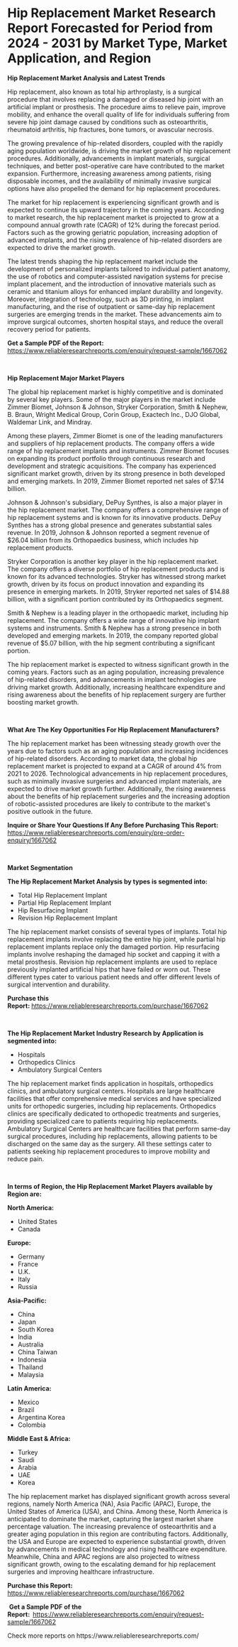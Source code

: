 <p><h1>Hip Replacement Market Research Report Forecasted for Period from 2024 -  2031 by Market Type, Market Application, and Region</h1></p><p><strong>Hip Replacement Market Analysis and Latest Trends</strong></p>
<p><p>Hip replacement, also known as total hip arthroplasty, is a surgical procedure that involves replacing a damaged or diseased hip joint with an artificial implant or prosthesis. The procedure aims to relieve pain, improve mobility, and enhance the overall quality of life for individuals suffering from severe hip joint damage caused by conditions such as osteoarthritis, rheumatoid arthritis, hip fractures, bone tumors, or avascular necrosis.</p><p>The growing prevalence of hip-related disorders, coupled with the rapidly aging population worldwide, is driving the market growth of hip replacement procedures. Additionally, advancements in implant materials, surgical techniques, and better post-operative care have contributed to the market expansion. Furthermore, increasing awareness among patients, rising disposable incomes, and the availability of minimally invasive surgical options have also propelled the demand for hip replacement procedures.</p><p>The market for hip replacement is experiencing significant growth and is expected to continue its upward trajectory in the coming years. According to market research, the hip replacement market is projected to grow at a compound annual growth rate (CAGR) of 12% during the forecast period. Factors such as the growing geriatric population, increasing adoption of advanced implants, and the rising prevalence of hip-related disorders are expected to drive the market growth.</p><p>The latest trends shaping the hip replacement market include the development of personalized implants tailored to individual patient anatomy, the use of robotics and computer-assisted navigation systems for precise implant placement, and the introduction of innovative materials such as ceramic and titanium alloys for enhanced implant durability and longevity. Moreover, integration of technology, such as 3D printing, in implant manufacturing, and the rise of outpatient or same-day hip replacement surgeries are emerging trends in the market. These advancements aim to improve surgical outcomes, shorten hospital stays, and reduce the overall recovery period for patients.</p></p>
<p><strong>Get a Sample PDF of the Report:&nbsp;</strong> <a href="https://www.reliableresearchreports.com/enquiry/request-sample/1667062">https://www.reliableresearchreports.com/enquiry/request-sample/1667062</a></p>
<p>&nbsp;</p>
<p><strong>Hip Replacement Major Market Players</strong></p>
<p><p>The global hip replacement market is highly competitive and is dominated by several key players. Some of the major players in the market include Zimmer Biomet, Johnson & Johnson, Stryker Corporation, Smith & Nephew, B. Braun, Wright Medical Group, Corin Group, Exactech Inc., DJO Global, Waldemar Link, and Mindray. </p><p>Among these players, Zimmer Biomet is one of the leading manufacturers and suppliers of hip replacement products. The company offers a wide range of hip replacement implants and instruments. Zimmer Biomet focuses on expanding its product portfolio through continuous research and development and strategic acquisitions. The company has experienced significant market growth, driven by its strong presence in both developed and emerging markets. In 2019, Zimmer Biomet reported net sales of $7.14 billion.</p><p>Johnson & Johnson's subsidiary, DePuy Synthes, is also a major player in the hip replacement market. The company offers a comprehensive range of hip replacement systems and is known for its innovative products. DePuy Synthes has a strong global presence and generates substantial sales revenue. In 2019, Johnson & Johnson reported a segment revenue of $26.04 billion from its Orthopaedics business, which includes hip replacement products.</p><p>Stryker Corporation is another key player in the hip replacement market. The company offers a diverse portfolio of hip replacement products and is known for its advanced technologies. Stryker has witnessed strong market growth, driven by its focus on product innovation and expanding its presence in emerging markets. In 2019, Stryker reported net sales of $14.88 billion, with a significant portion contributed by its Orthopaedics segment.</p><p>Smith & Nephew is a leading player in the orthopaedic market, including hip replacement. The company offers a wide range of innovative hip implant systems and instruments. Smith & Nephew has a strong presence in both developed and emerging markets. In 2019, the company reported global revenue of $5.07 billion, with the hip segment contributing a significant portion.</p><p>The hip replacement market is expected to witness significant growth in the coming years. Factors such as an aging population, increasing prevalence of hip-related disorders, and advancements in implant technologies are driving market growth. Additionally, increasing healthcare expenditure and rising awareness about the benefits of hip replacement surgery are further boosting market growth.</p></p>
<p>&nbsp;</p>
<p><strong>What Are The Key Opportunities For Hip Replacement Manufacturers?</strong></p>
<p><p>The hip replacement market has been witnessing steady growth over the years due to factors such as an aging population and increasing incidences of hip-related disorders. According to market data, the global hip replacement market is projected to expand at a CAGR of around 4% from 2021 to 2026. Technological advancements in hip replacement procedures, such as minimally invasive surgeries and advanced implant materials, are expected to drive market growth further. Additionally, the rising awareness about the benefits of hip replacement surgeries and the increasing adoption of robotic-assisted procedures are likely to contribute to the market's positive outlook in the future.</p></p>
<p><strong>Inquire or Share Your Questions If Any Before Purchasing This Report:</strong> <a href="https://www.reliableresearchreports.com/enquiry/pre-order-enquiry/1667062">https://www.reliableresearchreports.com/enquiry/pre-order-enquiry/1667062</a></p>
<p>&nbsp;</p>
<p><strong>Market Segmentation</strong></p>
<p><strong>The Hip Replacement Market Analysis by types is segmented into:</strong></p>
<p><ul><li>Total Hip Replacement Implant</li><li>Partial Hip Replacement Implant</li><li>Hip Resurfacing Implant</li><li>Revision Hip Replacement Implant</li></ul></p>
<p><p>The hip replacement market consists of several types of implants. Total hip replacement implants involve replacing the entire hip joint, while partial hip replacement implants replace only the damaged portion. Hip resurfacing implants involve reshaping the damaged hip socket and capping it with a metal prosthesis. Revision hip replacement implants are used to replace previously implanted artificial hips that have failed or worn out. These different types cater to various patient needs and offer different levels of surgical intervention and durability.</p></p>
<p><strong>Purchase this Report:&nbsp;</strong><a href="https://www.reliableresearchreports.com/purchase/1667062">https://www.reliableresearchreports.com/purchase/1667062</a></p>
<p>&nbsp;</p>
<p><strong>The Hip Replacement Market Industry Research by Application is segmented into:</strong></p>
<p><ul><li>Hospitals</li><li>Orthopedics Clinics</li><li>Ambulatory Surgical Centers</li></ul></p>
<p><p>The hip replacement market finds application in hospitals, orthopedics clinics, and ambulatory surgical centers. Hospitals are large healthcare facilities that offer comprehensive medical services and have specialized units for orthopedic surgeries, including hip replacements. Orthopedics clinics are specifically dedicated to orthopedic treatments and surgeries, providing specialized care to patients requiring hip replacements. Ambulatory Surgical Centers are healthcare facilities that perform same-day surgical procedures, including hip replacements, allowing patients to be discharged on the same day as the surgery. All these settings cater to patients seeking hip replacement procedures to improve mobility and reduce pain.</p></p>
<p>&nbsp;</p>
<p><strong>In terms of Region, the Hip Replacement Market Players available by Region are:</strong></p>
<p>
    <p> <strong> North America: </strong>
        <ul>
            <li>United States</li>
            <li>Canada</li>
        </ul>
        </p> 
    <p> <strong> Europe: </strong>
        <ul>
            <li>Germany</li>
            <li>France</li>
            <li>U.K.</li>
            <li>Italy</li>
            <li>Russia</li>
        </ul>
        </p> 
    <p> <strong> Asia-Pacific: </strong>
        <ul>
            <li>China</li>
            <li>Japan</li>
            <li>South Korea</li>
            <li>India</li>
            <li>Australia</li>
            <li>China Taiwan</li>
            <li>Indonesia</li>
            <li>Thailand</li>
            <li>Malaysia</li>
        </ul>
        </p> 
    <p> <strong> Latin America: </strong>
        <ul>
            <li>Mexico</li>
            <li>Brazil</li>
            <li>Argentina Korea</li>
            <li>Colombia</li>
        </ul>
        </p> 
    <p> <strong> Middle East & Africa: </strong>
        <ul>
            <li>Turkey</li>
            <li>Saudi</li>
            <li>Arabia</li>
            <li>UAE</li>
            <li>Korea</li>
        </ul>
    </p>
    </p>
<p><p>The hip replacement market has displayed significant growth across several regions, namely North America (NA), Asia Pacific (APAC), Europe, the United States of America (USA), and China. Among these, North America is anticipated to dominate the market, capturing the largest market share percentage valuation. The increasing prevalence of osteoarthritis and a greater aging population in this region are contributing factors. Additionally, the USA and Europe are expected to experience substantial growth, driven by advancements in medical technology and rising healthcare expenditure. Meanwhile, China and APAC regions are also projected to witness significant growth, owing to the escalating demand for hip replacement surgeries and improving healthcare infrastructure.</p></p>
<p><strong>Purchase this Report: </strong><a href="https://www.reliableresearchreports.com/purchase/1667062">https://www.reliableresearchreports.com/purchase/1667062</a></p>
<p>&nbsp;<strong>Get a Sample PDF of the Report:&nbsp;&nbsp;</strong><a href="https://www.reliableresearchreports.com/enquiry/request-sample/1667062">https://www.reliableresearchreports.com/enquiry/request-sample/1667062</a></p>
<p><strong></strong></p>
<p>Check more reports on https://www.reliableresearchreports.com/</p>